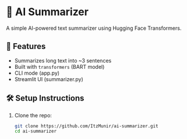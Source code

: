 # 📝 AI Summarizer

A simple AI-powered text summarizer using Hugging Face Transformers.

## 🚀 Features
- Summarizes long text into ~3 sentences
- Built with `transformers` (BART model)
- CLI mode (app.py)
- Streamlit UI (summarizer.py)

## 🛠 Setup Instructions
1. Clone the repo:
   ```bash
   git clone https://github.com/ItzMunir/ai-summarizer.git
   cd ai-summarizer

